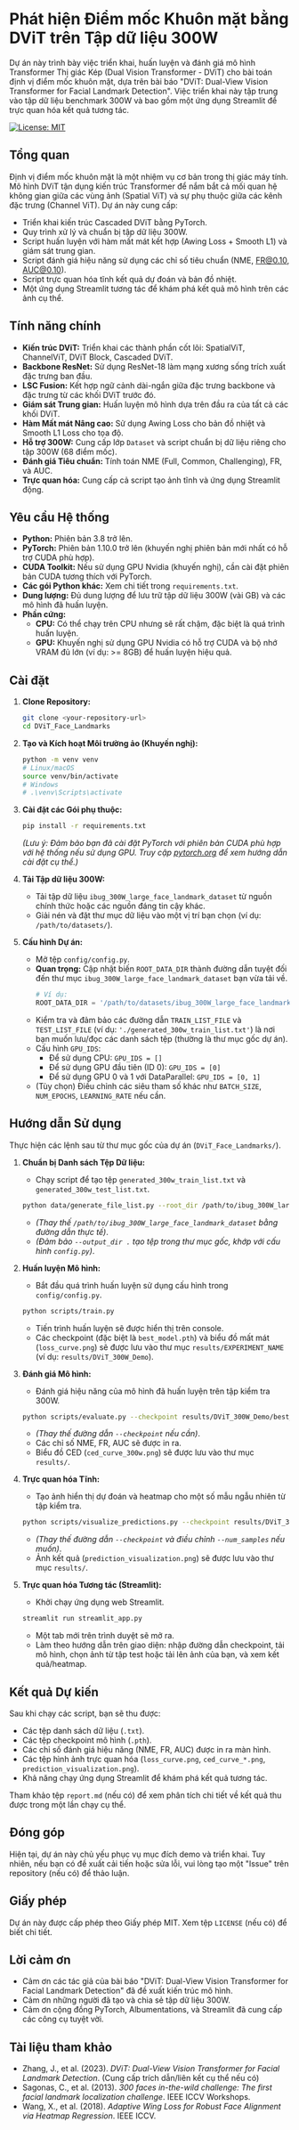# Phát hiện Điểm mốc Khuôn mặt bằng DViT trên Tập dữ liệu 300W

Dự án này trình bày việc triển khai, huấn luyện và đánh giá mô hình Transformer Thị giác Kép (Dual Vision Transformer - DViT) cho bài toán định vị điểm mốc khuôn mặt, dựa trên bài báo "DViT: Dual-View Vision Transformer for Facial Landmark Detection". Việc triển khai này tập trung vào tập dữ liệu benchmark 300W và bao gồm một ứng dụng Streamlit để trực quan hóa kết quả tương tác.

[![License: MIT](https://img.shields.io/badge/License-MIT-yellow.svg)](https://opensource.org/licenses/MIT) <!-- Tùy chọn: Thêm các huy hiệu khác nếu cần -->

## Tổng quan

Định vị điểm mốc khuôn mặt là một nhiệm vụ cơ bản trong thị giác máy tính. Mô hình DViT tận dụng kiến trúc Transformer để nắm bắt cả mối quan hệ không gian giữa các vùng ảnh (Spatial ViT) và sự phụ thuộc giữa các kênh đặc trưng (Channel ViT). Dự án này cung cấp:

*   Triển khai kiến trúc Cascaded DViT bằng PyTorch.
*   Quy trình xử lý và chuẩn bị tập dữ liệu 300W.
*   Script huấn luyện với hàm mất mát kết hợp (Awing Loss + Smooth L1) và giám sát trung gian.
*   Script đánh giá hiệu năng sử dụng các chỉ số tiêu chuẩn (NME, FR@0.10, AUC@0.10).
*   Script trực quan hóa tĩnh kết quả dự đoán và bản đồ nhiệt.
*   Một ứng dụng Streamlit tương tác để khám phá kết quả mô hình trên các ảnh cụ thể.

## Tính năng chính

*   **Kiến trúc DViT:** Triển khai các thành phần cốt lõi: SpatialViT, ChannelViT, DViT Block, Cascaded DViT.
*   **Backbone ResNet:** Sử dụng ResNet-18 làm mạng xương sống trích xuất đặc trưng ban đầu.
*   **LSC Fusion:** Kết hợp ngữ cảnh dài-ngắn giữa đặc trưng backbone và đặc trưng từ các khối DViT trước đó.
*   **Giám sát Trung gian:** Huấn luyện mô hình dựa trên đầu ra của tất cả các khối DViT.
*   **Hàm Mất mát Nâng cao:** Sử dụng Awing Loss cho bản đồ nhiệt và Smooth L1 Loss cho tọa độ.
*   **Hỗ trợ 300W:** Cung cấp lớp `Dataset` và script chuẩn bị dữ liệu riêng cho tập 300W (68 điểm mốc).
*   **Đánh giá Tiêu chuẩn:** Tính toán NME (Full, Common, Challenging), FR, và AUC.
*   **Trực quan hóa:** Cung cấp cả script tạo ảnh tĩnh và ứng dụng Streamlit động.


## Yêu cầu Hệ thống

*   **Python:** Phiên bản 3.8 trở lên.
*   **PyTorch:** Phiên bản 1.10.0 trở lên (khuyến nghị phiên bản mới nhất có hỗ trợ CUDA phù hợp).
*   **CUDA Toolkit:** Nếu sử dụng GPU Nvidia (khuyến nghị), cần cài đặt phiên bản CUDA tương thích với PyTorch.
*   **Các gói Python khác:** Xem chi tiết trong `requirements.txt`.
*   **Dung lượng:** Đủ dung lượng để lưu trữ tập dữ liệu 300W (vài GB) và các mô hình đã huấn luyện.
*   **Phần cứng:**
    *   **CPU:** Có thể chạy trên CPU nhưng sẽ rất chậm, đặc biệt là quá trình huấn luyện.
    *   **GPU:** Khuyến nghị sử dụng GPU Nvidia có hỗ trợ CUDA và bộ nhớ VRAM đủ lớn (ví dụ: >= 8GB) để huấn luyện hiệu quả.

## Cài đặt

1.  **Clone Repository:**
    ```bash
    git clone <your-repository-url>
    cd DViT_Face_Landmarks
    ```

2.  **Tạo và Kích hoạt Môi trường ảo (Khuyến nghị):**
    ```bash
    python -m venv venv
    # Linux/macOS
    source venv/bin/activate
    # Windows
    # .\venv\Scripts\activate
    ```

3.  **Cài đặt các Gói phụ thuộc:**
    ```bash
    pip install -r requirements.txt
    ```
    *(Lưu ý: Đảm bảo bạn đã cài đặt PyTorch với phiên bản CUDA phù hợp với hệ thống nếu sử dụng GPU. Truy cập [pytorch.org](https://pytorch.org/) để xem hướng dẫn cài đặt cụ thể.)*

4.  **Tải Tập dữ liệu 300W:**
    *   Tải tập dữ liệu `ibug_300W_large_face_landmark_dataset` từ nguồn chính thức hoặc các nguồn đáng tin cậy khác.
    *   Giải nén và đặt thư mục dữ liệu vào một vị trí bạn chọn (ví dụ: `/path/to/datasets/`).

5.  **Cấu hình Dự án:**
    *   Mở tệp `config/config.py`.
    *   **Quan trọng:** Cập nhật biến `ROOT_DATA_DIR` thành đường dẫn tuyệt đối đến thư mục `ibug_300W_large_face_landmark_dataset` bạn vừa tải về.
        ```python
        # Ví dụ:
        ROOT_DATA_DIR = '/path/to/datasets/ibug_300W_large_face_landmark_dataset'
        ```
    *   Kiểm tra và đảm bảo các đường dẫn `TRAIN_LIST_FILE` và `TEST_LIST_FILE` (ví dụ: `'./generated_300w_train_list.txt'`) là nơi bạn muốn lưu/đọc các danh sách tệp (thường là thư mục gốc dự án).
    *   Cấu hình `GPU_IDS`:
        *   Để sử dụng CPU: `GPU_IDS = []`
        *   Để sử dụng GPU đầu tiên (ID 0): `GPU_IDS = [0]`
        *   Để sử dụng GPU 0 và 1 với DataParallel: `GPU_IDS = [0, 1]`
    *   (Tùy chọn) Điều chỉnh các siêu tham số khác như `BATCH_SIZE`, `NUM_EPOCHS`, `LEARNING_RATE` nếu cần.

## Hướng dẫn Sử dụng

Thực hiện các lệnh sau từ thư mục gốc của dự án (`DViT_Face_Landmarks/`).

1.  **Chuẩn bị Danh sách Tệp Dữ liệu:**
    *   Chạy script để tạo tệp `generated_300w_train_list.txt` và `generated_300w_test_list.txt`.
    ```bash
    python data/generate_file_list.py --root_dir /path/to/ibug_300W_large_face_landmark_dataset --output_dir .
    ```
    *   *(Thay thế `/path/to/ibug_300W_large_face_landmark_dataset` bằng đường dẫn thực tế)*.
    *   *(Đảm bảo `--output_dir .` tạo tệp trong thư mục gốc, khớp với cấu hình `config.py`)*.

2.  **Huấn luyện Mô hình:**
    *   Bắt đầu quá trình huấn luyện sử dụng cấu hình trong `config/config.py`.
    ```bash
    python scripts/train.py
    ```
    *   Tiến trình huấn luyện sẽ được hiển thị trên console.
    *   Các checkpoint (đặc biệt là `best_model.pth`) và biểu đồ mất mát (`loss_curve.png`) sẽ được lưu vào thư mục `results/EXPERIMENT_NAME` (ví dụ: `results/DViT_300W_Demo`).

3.  **Đánh giá Mô hình:**
    *   Đánh giá hiệu năng của mô hình đã huấn luyện trên tập kiểm tra 300W.
    ```bash
    python scripts/evaluate.py --checkpoint results/DViT_300W_Demo/best_model.pth --dataset_name 300w
    ```
    *   *(Thay thế đường dẫn `--checkpoint` nếu cần)*.
    *   Các chỉ số NME, FR, AUC sẽ được in ra.
    *   Biểu đồ CED (`ced_curve_300w.png`) sẽ được lưu vào thư mục `results/`.

4.  **Trực quan hóa Tĩnh:**
    *   Tạo ảnh hiển thị dự đoán và heatmap cho một số mẫu ngẫu nhiên từ tập kiểm tra.
    ```bash
    python scripts/visualize_predictions.py --checkpoint results/DViT_300W_Demo/best_model.pth --dataset_name 300w --num_samples 10
    ```
    *   *(Thay thế đường dẫn `--checkpoint` và điều chỉnh `--num_samples` nếu muốn)*.
    *   Ảnh kết quả (`prediction_visualization.png`) sẽ được lưu vào thư mục `results/`.

5.  **Trực quan hóa Tương tác (Streamlit):**
    *   Khởi chạy ứng dụng web Streamlit.
    ```bash
    streamlit run streamlit_app.py
    ```
    *   Một tab mới trên trình duyệt sẽ mở ra.
    *   Làm theo hướng dẫn trên giao diện: nhập đường dẫn checkpoint, tải mô hình, chọn ảnh từ tập test hoặc tải lên ảnh của bạn, và xem kết quả/heatmap.

## Kết quả Dự kiến

Sau khi chạy các script, bạn sẽ thu được:

*   Các tệp danh sách dữ liệu (`.txt`).
*   Các tệp checkpoint mô hình (`.pth`).
*   Các chỉ số đánh giá hiệu năng (NME, FR, AUC) được in ra màn hình.
*   Các tệp hình ảnh trực quan hóa (`loss_curve.png`, `ced_curve_*.png`, `prediction_visualization.png`).
*   Khả năng chạy ứng dụng Streamlit để khám phá kết quả tương tác.

Tham khảo tệp `report.md` (nếu có) để xem phân tích chi tiết về kết quả thu được trong một lần chạy cụ thể.

## Đóng góp

Hiện tại, dự án này chủ yếu phục vụ mục đích demo và triển khai. Tuy nhiên, nếu bạn có đề xuất cải tiến hoặc sửa lỗi, vui lòng tạo một "Issue" trên repository (nếu có) để thảo luận.

## Giấy phép

Dự án này được cấp phép theo Giấy phép MIT. Xem tệp `LICENSE` (nếu có) để biết chi tiết.

## Lời cảm ơn

*   Cảm ơn các tác giả của bài báo "DViT: Dual-View Vision Transformer for Facial Landmark Detection" đã đề xuất kiến trúc mô hình.
*   Cảm ơn những người đã tạo và chia sẻ tập dữ liệu 300W.
*   Cảm ơn cộng đồng PyTorch, Albumentations, và Streamlit đã cung cấp các công cụ tuyệt vời.

## Tài liệu tham khảo

*   Zhang, J., et al. (2023). *DViT: Dual-View Vision Transformer for Facial Landmark Detection*. (Cung cấp trích dẫn/liên kết cụ thể nếu có)
*   Sagonas, C., et al. (2013). *300 faces in-the-wild challenge: The first facial landmark localization challenge*. IEEE ICCV Workshops.
*   Wang, X., et al. (2018). *Adaptive Wing Loss for Robust Face Alignment via Heatmap Regression*. IEEE ICCV.